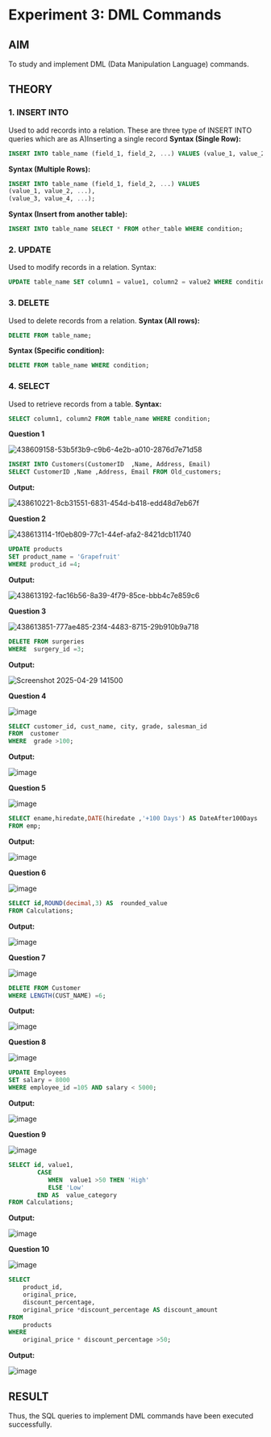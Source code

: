 # Experiment 3: DML Commands

## AIM
To study and implement DML (Data Manipulation Language) commands.

## THEORY

### 1. INSERT INTO
Used to add records into a relation.
These are three type of INSERT INTO queries which are as
A)Inserting a single record
**Syntax (Single Row):**
```sql
INSERT INTO table_name (field_1, field_2, ...) VALUES (value_1, value_2, ...);
```
**Syntax (Multiple Rows):**
```sql
INSERT INTO table_name (field_1, field_2, ...) VALUES
(value_1, value_2, ...),
(value_3, value_4, ...);
```
**Syntax (Insert from another table):**
```sql
INSERT INTO table_name SELECT * FROM other_table WHERE condition;
```
### 2. UPDATE
Used to modify records in a relation.
Syntax:
```sql
UPDATE table_name SET column1 = value1, column2 = value2 WHERE condition;
```
### 3. DELETE
Used to delete records from a relation.
**Syntax (All rows):**
```sql
DELETE FROM table_name;
```
**Syntax (Specific condition):**
```sql
DELETE FROM table_name WHERE condition;
```
### 4. SELECT
Used to retrieve records from a table.
**Syntax:**
```sql
SELECT column1, column2 FROM table_name WHERE condition;
```

**Question 1**

![438609158-53b5f3b9-c9b6-4e2b-a010-2876d7e71d58](https://github.com/user-attachments/assets/05b644bf-878c-4bbf-83c9-ef1df67c2bf3)


```sql
INSERT INTO Customers(CustomerID  ,Name, Address, Email)
SELECT CustomerID ,Name ,Address, Email FROM Old_customers;
```

**Output:**

![438610221-8cb31551-6831-454d-b418-edd48d7eb67f](https://github.com/user-attachments/assets/c8ee6f15-b7f5-40ce-9236-86f40d8ae302)

**Question 2**

![438613114-1f0eb809-77c1-44ef-afa2-8421dcb11740](https://github.com/user-attachments/assets/747472a4-2847-49c5-b6ef-3ba10a7310d8)


```sql
UPDATE products
SET product_name = 'Grapefruit'
WHERE product_id =4;
```

**Output:**

![438613192-fac16b56-8a39-4f79-85ce-bbb4c7e859c6](https://github.com/user-attachments/assets/4940badd-f9a1-435c-9bf2-6137c5e43fb9)

**Question 3**

![438613851-777ae485-23f4-4483-8715-29b910b9a718](https://github.com/user-attachments/assets/fb082927-8207-4d91-8962-ba6532dbe608)


```sql
DELETE FROM surgeries
WHERE  surgery_id =3;
```

**Output:**

![Screenshot 2025-04-29 141500](https://github.com/user-attachments/assets/a260c5a2-9b1d-4cd3-9d42-2e82fd238f4c)

**Question 4**

![image](https://github.com/user-attachments/assets/ccb5e276-48bf-4ce0-9a4b-9508a80f00c3)


```sql
SELECT customer_id, cust_name, city, grade, salesman_id
FROM  customer
WHERE  grade >100;
```

**Output:**

![image](https://github.com/user-attachments/assets/567c7e88-e0db-4571-9eff-6956de9f3567)

**Question 5**

![image](https://github.com/user-attachments/assets/6a008f52-7e8d-4fa5-847f-f126a14fd26c)


```sql
SELECT ename,hiredate,DATE(hiredate ,'+100 Days') AS DateAfter100Days
FROM emp;
```

**Output:**

![image](https://github.com/user-attachments/assets/e5fea501-acd8-49ab-b033-5cf66ceca032)

**Question 6**

![image](https://github.com/user-attachments/assets/95288ceb-812c-4279-b48e-a7066b2dca77)


```sql
SELECT id,ROUND(decimal,3) AS  rounded_value
FROM Calculations;
```

**Output:**

![image](https://github.com/user-attachments/assets/b5d1e8f0-fdf0-40ca-b457-09f0e1d8eb0f)

**Question 7**

![image](https://github.com/user-attachments/assets/ed21dfcf-b669-4798-b669-5988eb66daad)


```sql
DELETE FROM Customer
WHERE LENGTH(CUST_NAME) =6;
```

**Output:**

![image](https://github.com/user-attachments/assets/9f20ae12-2d3e-4709-8af7-3ee196c3e9d6)

**Question 8**

![image](https://github.com/user-attachments/assets/93bc0611-3395-4e2e-9b92-18feec5e9be8)


```sql
UPDATE Employees 
SET salary = 8000
WHERE employee_id =105 AND salary < 5000;
```

**Output:**

![image](https://github.com/user-attachments/assets/2bc755f2-fdc9-4e0a-9900-28035de25c02)

**Question 9**

![image](https://github.com/user-attachments/assets/99207994-013e-4150-9607-50e32297efae)


```sql
SELECT id, value1, 
        CASE 
           WHEN  value1 >50 THEN 'High'
           ELSE 'Low'
        END AS  value_category
FROM Calculations;

```

**Output:**

![image](https://github.com/user-attachments/assets/1dd14d63-6e2c-4f91-a9c8-891abcc97366)

**Question 10**

![image](https://github.com/user-attachments/assets/01b9fc8a-3f69-468d-be57-35afa29395cd)


```sql
SELECT 
    product_id, 
    original_price, 
    discount_percentage,
    original_price *discount_percentage AS discount_amount
FROM 
    products
WHERE  
    original_price * discount_percentage >50;
```

**Output:**

![image](https://github.com/user-attachments/assets/59698e25-d6aa-4b62-96de-0aac3253b12b)

## RESULT
Thus, the SQL queries to implement DML commands have been executed successfully.

